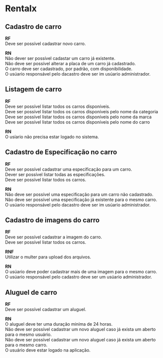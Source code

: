 # Rentalx

## Cadastro de carro

**RF** <br>
Deve ser possível cadastrar novo carro.

**RN** <br>
Não dever ser possível cadastar um carro já existente.<br>
Não deve ser possível alterar a placa de um carro já cadastrado.<br>
O carro deve ser cadastrado, por padrão, com disponibilidade.<br>
O usúario responsável pelo dacastro deve ser im usúario administrador.<br>

## Listagem de carro

**RF**<br>
Deve ser possível listar todos os carros disponíveis.<br>
Deve ser possível listar todos os carros disponíveis pelo nome da categoria<br>
Deve ser possível listar todos os carros disponíveis pelo nome da marca<br>
Deve ser possível listar todos os carros disponíveis pelo nome do carro<br>

**RN**<br>
O usíario não precisa estar logado no sistema.<br>

## Cadastro de Especificação no carro

**RF**<br>
Deve ser possível cadastrar uma especificação para um carro.<br>
Dever ser possível listar todas as especificações.<br>
Deve ser possível listar todos os carros.<br>

**RN**<br>
Não deve ser possível uma especificação para um carro não cadastrado.
<br>
Não deve ser possível uma especificação já existente para o mesmo carro.<br>
O usúario responsável pelo dacastro deve ser im usúario administrador.<br>

## Cadastro de imagens do carro

**RF**<br>
Deve ser possível cadastrar a imagem do carro.<br>
Deve ser possível listar todos os carros.<br>

**RNF**<br>
Utilizar o multer para upload dos arquivos.<br>

**RN**<br>
O usúario deve poder cadastrar mais de uma imagem para o mesmo carro.<br>
O usúario responsável pelo cadastro deve ser um usúario administrador.<br>

## Aluguel de carro

**RF**<br>
Deve ser possível cadastrar um aluguel.<br>

**RN**<br>
O aluguel deve ter uma duração miníma de 24 horas.<br>
Não deve ser possível cadastrar um novo aluguel caso já exista um aberto para o mesmo usuário.<br>
Não deve ser possível cadastrar um novo aluguel caso já exista um aberto para o mesmo carro.<br>
O usuário deve estar logado na aplicação.<br>
